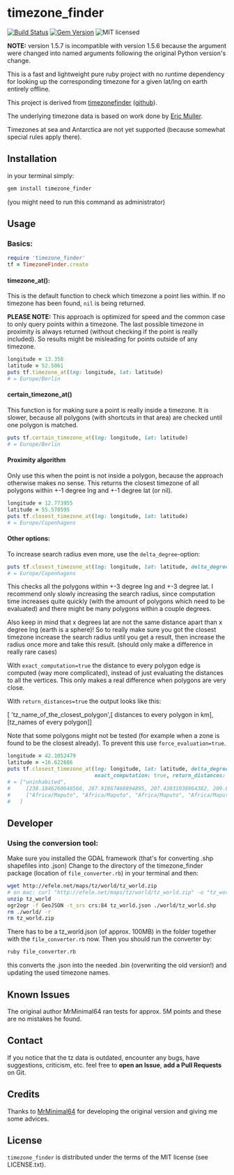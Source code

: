 # timezone\_finder

[![Build Status](https://travis-ci.org/gunyarakun/timezone_finder.svg?branch=master)](https://travis-ci.org/gunyarakun/timezone_finder)
[![Gem Version](https://badge.fury.io/rb/timezone_finder.svg)](https://badge.fury.io/rb/timezone_finder)
![MIT licensed](https://img.shields.io/badge/license-MIT-blue.svg)

**NOTE:** version 1.5.7 is incompatible with version 1.5.6 because the argument were changed into named arguments following the original Python version's change.

This is a fast and lightweight pure ruby project with no runtime dependency for looking up the corresponding
timezone for a given lat/lng on earth entirely offline.

This project is derived from
[timezonefinder](https://pypi.python.org/pypi/timezonefinder)
([github](https://github.com/MrMinimal64/timezonefinder)).

The underlying timezone data is based on work done by [Eric Muller](http://efele.net/maps/tz/world/).

Timezones at sea and Antarctica are not yet supported (because somewhat
special rules apply there).

## Installation

in your terminal simply:

```sh
gem install timezone_finder
```

(you might need to run this command as administrator)

## Usage

### Basics:

```ruby
require 'timezone_finder'
tf = TimezoneFinder.create
```

#### timezone\_at():

This is the default function to check which timezone a point lies within.
If no timezone has been found, `nil` is being returned.

**PLEASE NOTE:** This approach is optimized for speed and the common case to only query points within a timezone.
The last possible timezone in proximity is always returned (without checking if the point is really included).
So results might be misleading for points outside of any timezone.

```ruby
longitude = 13.358
latitude = 52.5061
puts tf.timezone_at(lng: longitude, lat: latitude)
# = Europe/Berlin
```

#### certain\_timezone\_at()

This function is for making sure a point is really inside a timezone. It is slower, because all polygons (with shortcuts in that area)
are checked until one polygon is matched.

```ruby
puts tf.certain_timezone_at(lng: longitude, lat: latitude)
# = Europe/Berlin
```

#### Proximity algorithm

Only use this when the point is not inside a polygon, because the approach otherwise makes no sense.
This returns the closest timezone of all polygons within +-1 degree lng and +-1 degree lat (or nil).

```ruby
longitude = 12.773955
latitude = 55.578595
puts tf.closest_timezone_at(lng: longitude, lat: latitude)
# = Europe/Copenhagens
```

#### Other options:

To increase search radius even more, use the `delta_degree`-option:

```ruby
puts tf.closest_timezone_at(lng: longitude, lat: latitude, delta_degree: 3)
# = Europe/Copenhagens
```

This checks all the polygons within +-3 degree lng and +-3 degree lat.
I recommend only slowly increasing the search radius, since computation time increases quite quickly
(with the amount of polygons which need to be evaluated) and there might be many polygons within a couple degrees.

Also keep in mind that x degrees lat are not the same distance apart than x degree lng (earth is a sphere)!
So to really make sure you got the closest timezone increase the search radius until you get a result,
then increase the radius once more and take this result. (should only make a difference in really rare cases)

With `exact_computation=true` the distance to every polygon edge is computed (way more complicated), instead of just evaluating the distances to all the vertices.
 This only makes a real difference when polygons are very close.

With `return_distances=true` the output looks like this:

[ 'tz_name_of_the_closest_polygon',[ distances to every polygon in km], [tz_names of every polygon]]

Note that some polygons might not be tested (for example when a zone is found to be the closest already).
To prevent this use `force_evaluation=true`.

```ruby
longitude = 42.1052479
latitude = -16.622686
puts tf.closest_timezone_at(lng: longitude, lat: latitude, delta_degree: 2,
                            exact_computation: true, return_distances: true, force_evaluation: true)
# = ["uninhabited",
#     [238.1846260648566, 267.91867468894895, 207.43831938964382, 209.6790144988556, 228.4213564154256, 80.66907784731693, 217.1092486625455, 293.54672523493076, 304.527493783916],
#     ["Africa/Maputo", "Africa/Maputo", "Africa/Maputo", "Africa/Maputo", "Africa/Maputo", "uninhabited", "Indian/Antananarivo", "Indian/Antananarivo", "Indian/Antananarivo"]
#   ]
```

## Developer

### Using the conversion tool:

Make sure you installed the GDAL framework (that's for converting .shp shapefiles into .json)
Change to the directory of the timezone\_finder package (location of ``file_converter.rb``) in your terminal and then:

```sh
wget http://efele.net/maps/tz/world/tz_world.zip
# on mac: curl "http://efele.net/maps/tz/world/tz_world.zip" -o "tz_world.zip"
unzip tz_world
ogr2ogr -f GeoJSON -t_srs crs:84 tz_world.json ./world/tz_world.shp
rm ./world/ -r
rm tz_world.zip
```

There has to be a tz\_world.json (of approx. 100MB) in the folder together with the ``file_converter.rb`` now.
Then you should run the converter by:

```sh
ruby file_converter.rb
```

this converts the .json into the needed .bin (overwriting the old version!) and updating the used timezone names.

## Known Issues

The original author MrMinimal64 ran tests for approx. 5M points and these are no mistakes he found.

## Contact

If you notice that the tz data is outdated, encounter any bugs, have
suggestions, criticism, etc. feel free to **open an Issue**, **add a Pull Requests** on Git.

## Credits

Thanks to [MrMinimal64](https://github.com/MrMinimal64) for developing the original version and giving me some advices.

## License

``timezone_finder`` is distributed under the terms of the MIT license
(see LICENSE.txt).
